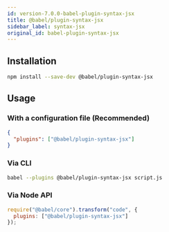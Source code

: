 ```yaml
---
id: version-7.0.0-babel-plugin-syntax-jsx
title: @babel/plugin-syntax-jsx
sidebar_label: syntax-jsx
original_id: babel-plugin-syntax-jsx
---
```


## Installation

```sh
npm install --save-dev @babel/plugin-syntax-jsx
```

## Usage

### With a configuration file (Recommended)

```json
{
  "plugins": ["@babel/plugin-syntax-jsx"]
}
```

### Via CLI

```sh
babel --plugins @babel/plugin-syntax-jsx script.js
```

### Via Node API

```javascript
require("@babel/core").transform("code", {
  plugins: ["@babel/plugin-syntax-jsx"]
});
```

